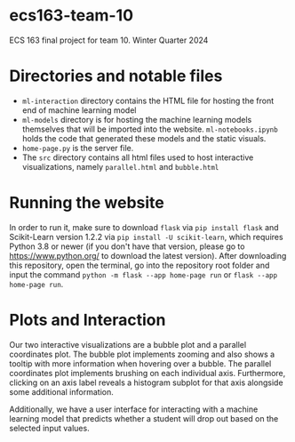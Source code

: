# ecs163-team-10
ECS 163 final project for team 10. Winter Quarter 2024

# Directories and notable files
- ```ml-interaction``` directory contains the HTML file for hosting the front end of machine learning model
- ```ml-models``` directory is for hosting the machine learning models themselves that will be imported into the website. `ml-notebooks.ipynb` holds the code that generated these models and the static visuals.
- ```home-page.py``` is the server file.
- The `src` directory contains all html files used to host interactive visualizations, namely `parallel.html` and `bubble.html`

# Running the website
In order to run it, make sure to download `flask` via `pip install flask` and Scikit-Learn version 1.2.2 via `pip install -U scikit-learn`, which requires Python 3.8 or newer (if you don't have that version, please go to https://www.python.org/ to download the latest version). After downloading this repository, open the terminal, go into the repository root folder and input the command `python -m flask --app home-page run` or `flask --app home-page run`.

# Plots and Interaction
Our two interactive visualizations are a bubble plot and a parallel coordinates plot. The bubble plot implements zooming and also shows a tooltip with more information when hovering over a bubble. The parallel coordinates plot implements brushing on each individual axis. Furthermore, clicking on an axis label reveals a histogram subplot for that axis alongside some additional information.

Additionally, we have a user interface for interacting with a machine learning model that predicts whether a student will drop out based on the selected input values.
